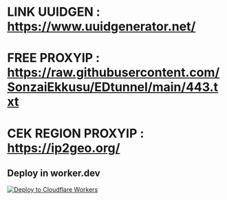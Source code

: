 # LINK UUIDGEN : https://www.uuidgenerator.net/
# FREE PROXYIP : https://raw.githubusercontent.com/SonzaiEkkusu/EDtunnel/main/443.txt
# CEK REGION PROXYIP : https://ip2geo.org/
## Deploy in worker.dev
   [![Deploy to Cloudflare Workers](https://deploy.workers.cloudflare.com/button)](https://deploy.workers.cloudflare.com/?url=https://github.com/febriansulistio/EDtunnel)
